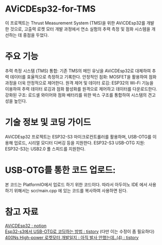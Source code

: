 # AViCDEsp32-for-TMS
이 프로젝트는 Thrust Measurement System (TMS)을 위한 AViCDEsp32를 개발한 것으로, 고출력 로켓 모터 개발 과정에서 연소 실험의 추력 측정 및 점화 시스템을 개선하는 데 중점을 두었다.

# 주요 기능
추력 측정 시스템 (TMS) 통합: 기존 TMS의 메인 유닛을 AViCDEsp32로 대체하여 추력 데이터를 효율적으로 측정하고 기록한다.
안정적인 점화: MOSFET을 활용하여 점화 과정을 더욱 안정적으로 제어한다.
원격 제어 및 데이터 로깅: ESP32의 Wi-Fi 기능을 이용하여 추력 데이터 로깅과 점화 활성화를 원격으로 제어하고 데이터를 다운로드한다.
강화된 구조: 로드셀 와이어와 점화 배터리를 위한 박스 구조를 통합하여 시스템의 견고성을 높인다.

# 기술 정보 및 코딩 가이드
AViCDEsp32 프로젝트는 ESP32-S3 마이크로컨트롤러를 활용하며, USB-OTG를 이용해 업로드, 시리얼 모디터 디버깅 등을 지원한다.
ESP32-S3 USB-OTG 지원: ESP32-S3는 USB2.0 풀 스피드를 지원한다.

# USB-OTG를 통한 코드 업로드:
본 코드는 PlatformIO에서 업로드 하기 위한 코드이다. 따라서 아두이노 IDE 에서 사용하기 위해서는 scr/main.cpp 에 있는 코드를 복사하여 사용하면 된다.

# 참고 자료

[AViCDEsp32 : notion](https://kimcastleowner.notion.site/AViCDEsp32-20f2a69ddfde80878ec1d9f6c206afdb?source=copy_link)  
[Esp32-s3에서 USB-OTG로 코딩하는 방법 : tistory](https://kimsj5025.tistory.com/entry/Esp32-s3에서-USB-OTG로-코딩-하는-방법에-관하여) (다만 이는 수정이 좀 필요하다)  
[400Ns High-power 로켓모터 개발일지 : 아직 발사 안했는데..(4) : tistory](https://kimsj5025.tistory.com/entry/400Ns-High-power-로켓모터-개발일지-아직-발사-안했는데3)  

